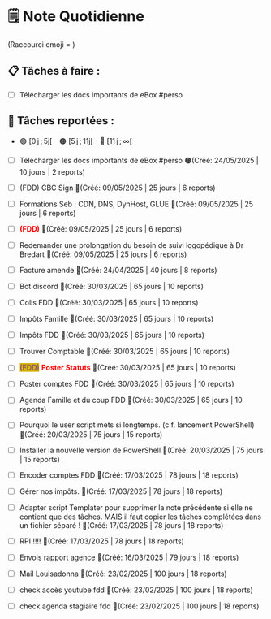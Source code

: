 # 🗒️ Note Quotidienne

(Raccourci emoji = )

## 📋 Tâches à faire :

- [ ] Télécharger les docs importants de eBox #perso


## 📌 Tâches reportées :

- 🟢 [0 j ; 5j[ 🟠 [5 j ; 11j[ 🔴 [11 j ; ∞[


- [ ] Télécharger les docs importants de eBox #perso 🟠(Créé: 24/05/2025 | 10 jours | 2 reports)
- [ ] (FDD) CBC Sign 🔴(Créé: 09/05/2025 | 25 jours | 6 reports)
- [ ] Formations Seb : CDN, DNS, DynHost, GLUE 🔴(Créé: 09/05/2025 | 25 jours | 6 reports)
- [ ] <span style='color:red;'>**(FDD)**</span> 🔴(Créé: 09/05/2025 | 25 jours | 6 reports)
- [ ] Redemander une prolongation du besoin de suivi logopédique à Dr Bredart 🔴(Créé: 09/05/2025 | 25 jours | 6 reports)
- [ ] Facture amende 🔴(Créé: 24/04/2025 | 40 jours | 8 reports)
- [ ] Bot discord 🔴(Créé: 30/03/2025 | 65 jours | 10 reports)
- [ ] Colis FDD 🔴(Créé: 30/03/2025 | 65 jours | 10 reports)
- [ ] Impôts Famille 🔴(Créé: 30/03/2025 | 65 jours | 10 reports)
- [ ] Impôts FDD 🔴(Créé: 30/03/2025 | 65 jours | 10 reports)
- [ ] Trouver Comptable 🔴(Créé: 30/03/2025 | 65 jours | 10 reports)
- [ ] <span style="color:rgb(255, 0, 0)"><span style="background:#d4b106"><font color="#7030a0">(FDD)</font></span></span> <span style="color:rgb(255, 0, 0)">**Poster Statuts**</span> 🔴(Créé: 30/03/2025 | 65 jours | 10 reports)
- [ ] Poster comptes FDD 🔴(Créé: 30/03/2025 | 65 jours | 10 reports)
- [ ] Agenda Famille et du coup FDD 🔴(Créé: 30/03/2025 | 65 jours | 10 reports)
- [ ] Pourquoi le user script mets si longtemps. (c.f. lancement PowerShell) 🔴(Créé: 20/03/2025 | 75 jours | 15 reports)
- [ ] Installer la nouvelle version de PowerShell 🔴(Créé: 20/03/2025 | 75 jours | 15 reports)
- [ ] Encoder comptes FDD 🔴(Créé: 17/03/2025 | 78 jours | 18 reports)
- [ ] Gérer nos impôts. 🔴(Créé: 17/03/2025 | 78 jours | 18 reports)
- [ ] Adapter script Templater pour supprimer la note précédente si elle ne contient que des tâches. MAIS il faut copier les tâches complétées dans un fichier séparé ! 🔴(Créé: 17/03/2025 | 78 jours | 18 reports)
- [ ] RPI !!!! 🔴(Créé: 17/03/2025 | 78 jours | 18 reports)
- [ ] Envois rapport agence 🔴(Créé: 16/03/2025 | 79 jours | 18 reports)
- [ ] Mail Louisadonna 🔴(Créé: 23/02/2025 | 100 jours | 18 reports)
- [ ] check accès youtube fdd 🔴(Créé: 23/02/2025 | 100 jours | 18 reports)
- [ ] check agenda stagiaire fdd 🔴(Créé: 23/02/2025 | 100 jours | 18 reports)




